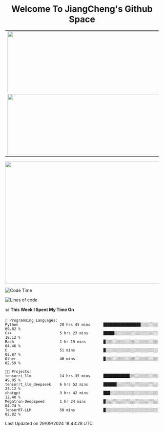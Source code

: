 <h1 align="center">Welcome To JiangCheng's Github Space</h1>

<table align="center" frame="void" rules="none" >
  <tr>
    <td>
      <div align="center"> <img height="200px" width="500px"  src="https://github-readme-stats.vercel.app/api?username=thisjiang&hide_title=true&hide_border=true&layout=compact&show_icons=trueline_height=21&text_color=000&icon_color=000&bg_color=0,ea6161,ffc64d,fffc4d,52fa5a&theme=graywhite" /> </div>
    </td>
    <td>
      <div align="center"> <img height="200px" width="500px" src="https://github-readme-stats.vercel.app/api/top-langs/?username=thisjiang&hide_title=true&hide_border=true&layout=compact&langs_count=6&text_color=000&icon_color=fff&bg_color=0,52fa5a,4dfcff,c64dff&theme=graywhite" /> </div>
    </td>
  </tr>
  <tr>
    <td>
      <div align="center"> <img height="200px" width="500px" src="https://github-readme-streak-stats.herokuapp.com/?user=thisjiang&hide_title=true&hide_border=true&layout=compact&langs_count=6" /> </div>
    </td>
    <td>
      <div align="center"> 
      <a href="https://github.com/" target="_blank"><img style="margin: 10px" src="https://profilinator.rishav.dev/skills-assets/git-scm-icon.svg" alt="Git" height="50" /></a>  
      <a href="https://www.linux.org/" target="_blank"><img style="margin: 10px" src="https://profilinator.rishav.dev/skills-assets/linux-original.svg" alt="Linux" height="50" /></a>  
      <a href="https://www.gnu.org/software/bash/" target="_blank"><img style="margin: 10px" src="https://profilinator.rishav.dev/skills-assets/gnu_bash-icon.svg" alt="Bash" height="50" /></a>  
      </div>
    </td>
  </tr>
</table>

<div align="center"> <img height="400px" width="1000px" src="https://github-readme-activity-graph.cyclic.app/graph?username=thisjiang&theme=react&hide_title=true&hide_border=true&layout=compact&langs_count=6" /> </div></td>

<!--START_SECTION:waka-->
![Code Time](http://img.shields.io/badge/Code%20Time-1%2C789%20hrs%202%20mins-blue)

![Lines of code](https://img.shields.io/badge/From%20Hello%20World%20I%27ve%20Written-218.2%20thousand%20lines%20of%20code-blue)

📊 **This Week I Spent My Time On** 

```text
💬 Programming Languages: 
Python                   20 hrs 45 mins      █████████████████░░░░░░░░   69.82 % 
C++                      5 hrs 23 mins       █████░░░░░░░░░░░░░░░░░░░░   18.12 % 
Bash                     1 hr 19 mins        █░░░░░░░░░░░░░░░░░░░░░░░░   04.46 % 
C                        51 mins             █░░░░░░░░░░░░░░░░░░░░░░░░   02.87 % 
Other                    46 mins             █░░░░░░░░░░░░░░░░░░░░░░░░   02.59 % 

🐱‍💻 Projects: 
tensorrt_llm             14 hrs 35 mins      ████████████░░░░░░░░░░░░░   49.05 % 
tensorrt_llm_deepseek    6 hrs 52 mins       ██████░░░░░░░░░░░░░░░░░░░   23.12 % 
chatgpt                  3 hrs 42 mins       ███░░░░░░░░░░░░░░░░░░░░░░   12.48 % 
Megatron-DeepSpeed       1 hr 24 mins        █░░░░░░░░░░░░░░░░░░░░░░░░   04.74 % 
TensorRT-LLM             50 mins             █░░░░░░░░░░░░░░░░░░░░░░░░   02.82 % 
```


 Last Updated on 29/09/2024 18:43:28 UTC
<!--END_SECTION:waka-->
